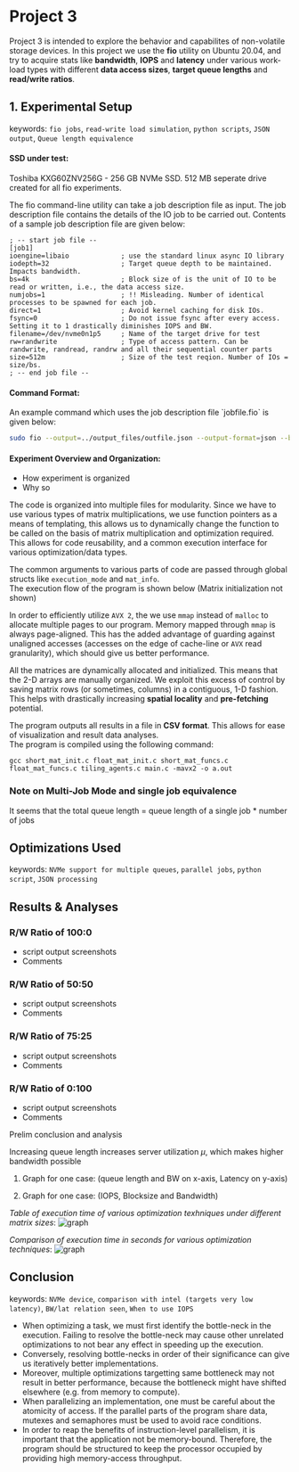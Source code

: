 <h1>Project 3</h1>

Project 3 is intended to explore the behavior and capabilites of non-volatile storage devices. In this project we use the **fio** utility on Ubuntu 20.04, and try to acquire stats like **bandwidth**, **IOPS** and **latency** under various work-load types with different **data access sizes**, **target queue lengths** and **read/write ratios**.


<h2>1. Experimental Setup</h2>

keywords: `fio jobs`, `read-write load simulation`, `python scripts`, `JSON output`, `Queue length equivalence`

<h4>SSD under test:</h4>
Toshiba KXG60ZNV256G - 256 GB NVMe SSD. 512 MB seperate drive created for all fio experiments.

The fio command-line utility can take a job description file as input. The job description file contains the details of the IO job to be carried out. Contents of a sample job description file are given below:

```
; -- start job file --
[job1]
ioengine=libaio             ; use the standard linux async IO library
iodepth=32                  ; Target queue depth to be maintained. Impacts bandwidth. 
bs=4k                       ; Block size of is the unit of IO to be read or written, i.e., the data access size.
numjobs=1                   ; !! Misleading. Number of identical processes to be spawned for each job.  
direct=1					; Avoid kernel caching for disk IOs.
fsync=0                     ; Do not issue fsync after every access. Setting it to 1 drastically diminishes IOPS and BW.
filename=/dev/nvme0n1p5     ; Name of the target drive for test
rw=randwrite                ; Type of access pattern. Can be randwrite, randread, randrw and all their sequential counter parts
size=512m                   ; Size of the test reqion. Number of IOs = size/bs.
; -- end job file --
```



<h4>Command Format:</h4>
An example command which uses the job description file `jobfile.fio` is given below:<br>

```bash
sudo fio --output=../output_files/outfile.json --output-format=json --bs=4k --iodepth=8 jobfile.fio
```

<h4>Experiment Overview and Organization:</h4>

- How experiment is organized
- Why so

The code is organized into multiple files for modularity. Since we have to use various types of matrix multiplications, we use function pointers as a means of templating, this allows us to dynamically change the function to be called on the basis of matrix multiplication and optimization required. This allows for code reusability, and a common execution interface for various optimization/data types.

The common arguments to various parts of code are passed through global structs like `execution_mode` and `mat_info`.
<br>
The execution flow of the program is shown below (Matrix initialization not shown)

In order to efficiently utilize `AVX 2`, the we use `mmap` instead of `malloc` to allocate multiple pages to our program. Memory mapped through `mmap` is always page-aligned. This has the added advantage of guarding against unaligned accesses (accesses on the edge of cache-line or `AVX` read granularity), which should give us better performance.

All the matrices are dynamically allocated and initialized. This means that the 2-D arrays are manually organized. We exploit this excess of control by saving matrix rows (or sometimes, columns) in a contiguous, 1-D fashion. This helps with drastically increasing **spatial locality** and **pre-fetching** potential.

The program outputs all results in a file in **CSV format**. This allows for ease of visualization and result data analyses. 
<br>
The program is compiled using the following command:
<br>

`gcc short_mat_init.c float_mat_init.c short_mat_funcs.c float_mat_funcs.c tiling_agents.c main.c -mavx2 -o a.out`

<h3>Note on Multi-Job Mode and single job equivalence</h3>
It seems that the total queue length = queue length of a single job * number of jobs

<h2>Optimizations Used</h2>

keywords: `NVMe support for multiple queues`, `parallel jobs`, `python script`, `JSON processing`

<h2>Results & Analyses</h2>

<h3> R/W Ratio of 100:0</h3>

- script output screenshots
- Comments

<h3> R/W Ratio of 50:50</h3>

- script output screenshots
- Comments

<h3> R/W Ratio of 75:25</h3>

- script output screenshots
- Comments

<h3> R/W Ratio of 0:100</h3>

- script output screenshots
- Comments

Prelim conclusion and analysis

Increasing queue length increases server utilization $µ$, which makes higher bandwidth possible

1. Graph for one case: (queue length and BW on x-axis, Latency on y-axis)

2. Graph for one case: (IOPS, Blocksize and Bandwidth)

_Table of execution time of various optimization texhniques under different matrix sizes_:
![graph](./float_table.PNG)

_Comparison of execution time in seconds for various optimization techniques_:
![graph](./float_results.png)

<h2>Conclusion</h2>

keywords: `NVMe device`, `comparison with intel (targets very low latency)`, `BW/lat relation seen`, `When to use IOPS`

- When optimizing a task, we must first identify the bottle-neck in the execution. Failing to resolve the bottle-neck may cause other unrelated optimizations to not bear any effect in speeding up the execution.
- Conversely, resolving bottle-necks in order of their significance can give us iteratively better implementations.
- Moreover, multiple optimizations targetting same bottleneck may not result in better performance, because the bottleneck might have shifted elsewhere (e.g. from memory to compute).
- When parallelizing an implementation, one must be careful about the atomicity of access. If the parallel parts of the program share data, mutexes and semaphores must be used to avoid race conditions.
- In order to reap the benefits of instruction-level parallelism, it is important that the application not be memory-bound. Therefore, the program should be structured to keep the processor occupied by providing high memory-access throughput.
